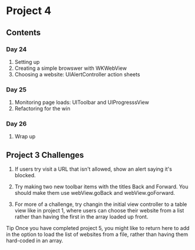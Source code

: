 
# Project 4

## Contents

### Day 24
1. Setting up
2. Creating a simple browswer with WKWebView
3. Choosing a website: UIAlertController action sheets

### Day 25
1. Monitoring page loads: UIToolbar and UIProgresssView
2. Refactoring for the win

### Day 26 
1. Wrap up

## Project 3 Challenges 

1. If users try visit a URL that isn't allowed, show an alert saying it's blocked.

2. Try making two new toolbar items with the titles Back and Forward. You should make them use webView.goBack and webView.goForward.

3. For more of a challenge, try changin the initial view controller to a table view like in project 1, where users can choose their
website from a list rather than having the first in the array loaded up front. 

Tip
Once you have completed project 5, you might like to return here to add in the option to load the list of websites from a file, 
rather than having them hard-coded in an array.
